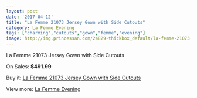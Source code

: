```yaml
---
layout: post
date: '2017-04-12'
title: "La Femme 21073 Jersey Gown with Side Cutouts"
category: La Femme Evening
tags: ["charming","cutouts","gown","femme","evening"]
image: http://img.princessan.com/24829-thickbox_default/la-femme-21073-jersey-gown-with-side-cutouts.jpg
---
```

La Femme 21073 Jersey Gown with Side Cutouts

On Sales: **$491.99**
<a href="https://www.princessan.com/en/la-femme-evening/11369-la-femme-21073-jersey-gown-with-side-cutouts.html"><amp-img layout="responsive" width="600" height="600" src="//img.princessan.com/24829-thickbox_default/la-femme-21073-jersey-gown-with-side-cutouts.jpg" alt="La Femme 21073 Jersey Gown with Side Cutouts 0" /></a>
<a href="https://www.princessan.com/en/la-femme-evening/11369-la-femme-21073-jersey-gown-with-side-cutouts.html"><amp-img layout="responsive" width="600" height="600" src="//img.princessan.com/24832-thickbox_default/la-femme-21073-jersey-gown-with-side-cutouts.jpg" alt="La Femme 21073 Jersey Gown with Side Cutouts 1" /></a>
<a href="https://www.princessan.com/en/la-femme-evening/11369-la-femme-21073-jersey-gown-with-side-cutouts.html"><amp-img layout="responsive" width="600" height="600" src="//img.princessan.com/24831-thickbox_default/la-femme-21073-jersey-gown-with-side-cutouts.jpg" alt="La Femme 21073 Jersey Gown with Side Cutouts 2" /></a>
<a href="https://www.princessan.com/en/la-femme-evening/11369-la-femme-21073-jersey-gown-with-side-cutouts.html"><amp-img layout="responsive" width="600" height="600" src="//img.princessan.com/24830-thickbox_default/la-femme-21073-jersey-gown-with-side-cutouts.jpg" alt="La Femme 21073 Jersey Gown with Side Cutouts 3" /></a>

Buy it: [La Femme 21073 Jersey Gown with Side Cutouts](https://www.princessan.com/en/la-femme-evening/11369-la-femme-21073-jersey-gown-with-side-cutouts.html "La Femme 21073 Jersey Gown with Side Cutouts")

View more: [La Femme Evening](https://www.princessan.com/en/29-la-femme-evening "La Femme Evening")